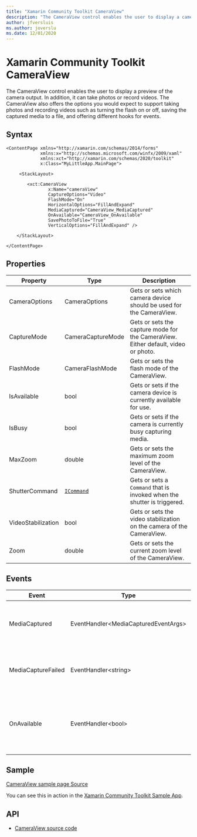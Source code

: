 ```yaml
---
title: "Xamarin Community Toolkit CameraView"
description: "The CameraView control enables the user to display a camera preview, take photos and record videos."
author: jfversluis
ms.author: joverslu
ms.date: 12/01/2020
---
```


# Xamarin Community Toolkit CameraView

The CameraView control enables the user to display a preview of the camera output. In addition, it can take photos or record videos. The CameraView also offers the options you would expect to support taking photos and recording videos such as turning the flash on or off, saving the captured media to a file, and offering different hooks for events.

## Syntax

```xaml
<ContentPage xmlns="http://xamarin.com/schemas/2014/forms"
             xmlns:x="http://schemas.microsoft.com/winfx/2009/xaml"
             xmlns:xct="http://xamarin.com/schemas/2020/toolkit"
             x:Class="MyLittleApp.MainPage">

     <StackLayout>

        <xct:CameraView
                x:Name="cameraView"
                CaptureOptions="Video"
                FlashMode="On"
                HorizontalOptions="FillAndExpand"
                MediaCaptured="CameraView_MediaCaptured"
                OnAvailable="CameraView_OnAvailable"
                SavePhotoToFile="True"
                VerticalOptions="FillAndExpand" />

    </StackLayout>

</ContentPage>
```

## Properties

|Property  |Type  |Description  |
|---------|---------|---------|
| CameraOptions | CameraOptions | Gets or sets which camera device should be used for the CameraView. |
| CaptureMode | CameraCaptureMode | Gets or sets the capture mode for the CameraView. Either default, video or photo. |
| FlashMode | CameraFlashMode | Gets or sets the flash mode of the CameraView. |
| IsAvailable | bool | Gets or sets if the camera device is currently available for use. |
| IsBusy | bool | Gets or sets if the camera is currently busy capturing media. |
| MaxZoom | double | Gets or sets the maximum zoom level of the CameraView. |
| ShutterCommand | [`ICommand`](xref:System.Windows.Input.ICommand) | Gets or sets a `Command` that is invoked when the shutter is triggered. |
| VideoStabilization | bool | Gets or sets the video stabilization on the camera of the CameraView. |
| Zoom | double | Gets or sets the current zoom level of the CameraView. |

## Events

| Event  |Type  |Description  |
|---------|---------|---------|
| MediaCaptured | EventHandler&lt;MediaCapturedEventArgs&gt; | Event that is triggered whenever media is captured successfully. |
| MediaCaptureFailed | EventHandler&lt;string&gt; | Event that is triggered whenever media capture failed. |
| OnAvailable | EventHandler&lt;bool&gt; | Event that is triggered whenever the selected camera device availability changes. |

## Sample

[CameraView sample page Source](https://github.com/xamarin/XamarinCommunityToolkit/blob/main/src/CommunityToolkit/Xamarin.CommunityToolkit.Sample/Pages/Views/CameraViewPage.xaml)

You can see this in action in the [Xamarin Community Toolkit Sample App](https://github.com/xamarin/XamarinCommunityToolkit).

## API

* [CameraView source code](https://github.com/xamarin/XamarinCommunityToolkit/tree/main/src/CommunityToolkit/Xamarin.CommunityToolkit/Views/CameraView)
